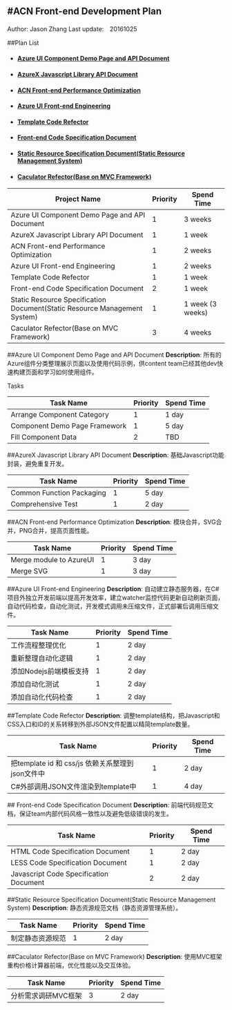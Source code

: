 #ACN Front-end Development Plan
-----
Author: Jason Zhang
Last update:　20161025

##Plan List

- #### [Azure UI Component Demo Page and API Document](#plan-1)
- #### [AzureX Javascript Library API Document](#plan-2)
- #### [ACN Front-end Performance Optimization](#plan-3)
- #### [Azure UI Front-end Engineering](#plan-4)
- #### [Template Code Refector](#plan-5)
- #### [Front-end Code Specification Document](#plan-6)
- #### [Static Resource Specification Document(Static Resource Management System)](#plan-7)
- #### [Caculator Refector(Base on MVC Framework)](#plan-8)


| Project Name | Priority | Spend Time |
|--------|--------|--------|
| Azure UI Component Demo Page and API Document |    1    |  3 weeks |
| AzureX Javascript Library API Document |    1    |  1 week |
| ACN Front-end Performance Optimization |    1    |  2 weeks |
| Azure UI Front-end Engineering |    1    |  2 weeks |
| Template Code Refector |    1    |  1 week |
| Front-end Code Specification Document |    2    |  1 week |
| Static Resource Specification Document(Static Resource Management System) |    1    |  1 week (3 weeks) |
| Caculator Refector(Base on MVC Framework) |   3    |  4 weeks |

##<a name="plan-1"></a>Azure UI Component Demo Page and API Document
**Description**: 所有的Azure组件分类整理展示页面以及使用代码示例，供content team已经其他dev快速构建页面和学习如何使用组件。

Tasks

| Task Name | Priority | Spend Time |
|--------|--------|--------|
| Arrange Component Category | 1 | 1 day |
| Component Demo Page Framework | 1 | 5 day |
| Fill Component Data | 2 | TBD |

##<a name="plan-2"></a>AzureX Javascript Library API Document
**Description**: 基础Javascript功能封装，避免重复开发。

| Task Name | Priority | Spend Time |
|--------|--------|--------|
| Common Function Packaging | 1 | 5 day |
| Comprehensive Test | 1 | 2 day |

##<a name="plan-3"></a>ACN Front-end Performance Optimization
**Description**: 模块合并，SVG合并，PNG合并，提高页面性能。

| Task Name | Priority | Spend Time |
|--------|--------|--------|
| Merge module to AzureUI | 1 | 3 day |
| Merge SVG | 1 | 3 day |

##<a name="plan-4"></a>Azure UI Front-end Engineering
**Description**: 自动建立静态服务器，在C#项目外独立开发前端以提高开发效率，建立watcher监控代码更新自动刷新页面，自动代码检查，自动化测试，开发模式调用未压缩文件，正式部署后调用压缩文件。

| Task Name | Priority | Spend Time |
|--------|--------|--------|
| 工作流程整理优化 | 1 | 2 day |
| 重新整理自动化逻辑 | 1 | 2 day |
| 添加Nodejs前端模板支持 | 1 | 2 day |
| 添加自动化测试 | 1 | 2 day |
| 添加自动化代码检查 | 1 | 2 day |

##<a name="plan-5"></a>Template Code Refector
**Description**: 调整template结构，把Javascript和CSS入口和ID的关系转移到外部JSON文件配置以精简template数量。

| Task Name | Priority | Spend Time |
|--------|--------|--------|
| 把template id 和 css/js 依赖关系整理到json文件中 | 1 | 2 day |
| C#外部调用JSON文件渲染到template中 | 1 | 4 day |

##<a name="plan-6"></a> Front-end Code Specification Document
**Description**: 前端代码规范文档，保证team内部代码风格一致性以及避免低级错误的发生。

| Task Name | Priority | Spend Time |
|--------|--------|--------|
| HTML Code Specification Document | 1 | 2 day |
| LESS Code Specification Document | 1 | 2 day |
| Javascript Code Specification Document | 2 | 2 day |

##<a name="plan-7"></a>Static Resource Specification Document(Static Resource Management System)
**Description**: 静态资源规范文档（静态资源管理系统）。

| Task Name | Priority | Spend Time |
|--------|--------|--------|
| 制定静态资源规范 | 1 | 2 day |

##<a name="plan-8"></a>Caculator Refector(Base on MVC Framework)
**Description**: 使用MVC框架重构价格计算器前端，优化性能以及交互体验。

| Task Name | Priority | Spend Time |
|--------|--------|--------|
| 分析需求调研MVC框架 | 3 | 2 day |